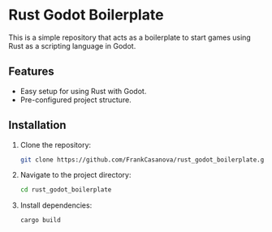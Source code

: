 # Rust Godot Boilerplate

This is a simple repository that acts as a boilerplate to start games using Rust as a scripting language in Godot.

## Features

- Easy setup for using Rust with Godot.
- Pre-configured project structure.


## Installation

1. Clone the repository:
    ```bash
    git clone https://github.com/FrankCasanova/rust_godot_boilerplate.git
    ```
2. Navigate to the project directory:
    ```bash
    cd rust_godot_boilerplate
    ```
3. Install dependencies:
    ```bash
    cargo build
    ```
